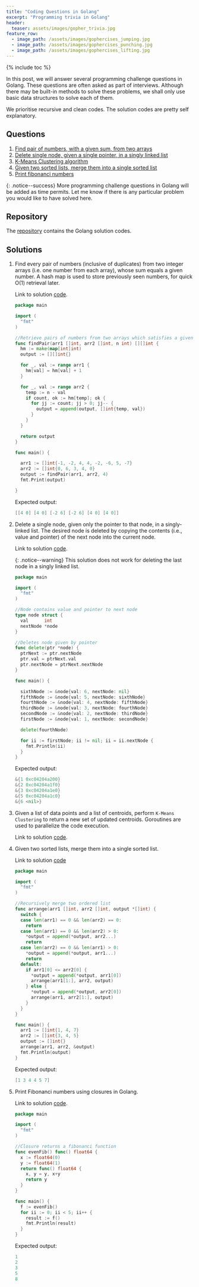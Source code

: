 ```yaml
---
title: "Coding Questions in Golang"
excerpt: "Programming trivia in Golang"
header:
  teaser: assets/images/gopher_trivia.jpg
feature_row:
  - image_path: /assets/images/gophercises_jumping.jpg
  - image_path: /assets/images/gophercises_punching.jpg
  - image_path: /assets/images/gophercises_lifting.jpg
---
```


{% include toc %}

In this post, we will answer several programming challenge questions in Golang. These questions are often asked as part of interviews. Although there may be built-in methods to solve these problems, we shall only use basic data structures to solve each of them.

We prioritise recursive and clean codes. The solution codes are pretty self explanatory.

## Questions

1. [Find pair of numbers, with a given sum, from two arrays](#findPair)
2. [Delete single node, given a single pointer, in a singly linked list](#deleteSinglyLinkedNode)
3. [K-Means Clustering algorithm](#kmeans)
4. [Given two sorted lists, merge them into a single sorted list](#mergeSortedList)
5. [Print fibonanci numbers](#fibonanci)

{: .notice--success}
More programming challenge questions in Golang will be added as time permits. Let me know if there is any particular problem you would like to have solved here.

## Repository
The [repository](https://github.com/Adaickalavan/Coding-Questions-in-Golang) contains the Golang solution codes.

## Solutions

1. <a name="findPair"></a> Find every pair of numbers (inclusive of duplicates) from two integer arrays (i.e. one number from each array), whose sum equals a given number. A hash map is used to store previously seen numbers, for quick O(1) retrieval later.

    Link to solution [code](https://github.com/Adaickalavan/Coding-Questions-in-Golang/tree/master/findPair).

    ```go
    package main

    import (
      "fmt"
    )

    //Retrieve pairs of numbers from two arrays which satisfies a given sum
    func findPair(arr1 []int, arr2 []int, n int) [][]int {
      hm := make(map[int]int)
      output := [][]int{}

      for _, val := range arr1 {
        hm[val] = hm[val] + 1
      }

      for _, val := range arr2 {
        temp := n - val
        if count, ok := hm[temp]; ok {
          for jj := count; jj > 0; jj-- {
            output = append(output, []int{temp, val})
          }
        }
      }

      return output
    }

    func main() {

      arr1 := []int{-1, -2, 4, 4, -2, -6, 5, -7}
      arr2 := []int{0, 6, 3, 4, 0}
      output := findPair(arr1, arr2, 4)
      fmt.Print(output)

    }

    ```

    Expected output:

    ```go
    [[4 0] [4 0] [-2 6] [-2 6] [4 0] [4 0]]
    ```

1. Delete a single node, given only the pointer to that node, in a singly-linked list. The desired node is deleted by copying the contents (i.e., value and pointer) of the next node into the current node.

    Link to solution [code](https://github.com/Adaickalavan/Coding-Questions-in-Golang/tree/master/deleteSinglyLinkedNode).

    {: .notice--warning}
    This solution does not work for deleting the last node in a singly linked list.

    ```go
    package main

    import (
      "fmt"
    )

    //Node contains value and pointer to next node
    type node struct {
      val      int
      nextNode *node
    }

    //Deletes node given by pointer
    func delete(ptr *node) {
      ptrNext := ptr.nextNode
      ptr.val = ptrNext.val
      ptr.nextNode = ptrNext.nextNode
    }

    func main() {

      sixthNode := &node{val: 6, nextNode: nil}
      fifthNode := &node{val: 5, nextNode: sixthNode}
      fourthNode := &node{val: 4, nextNode: fifthNode}
      thirdNode := &node{val: 3, nextNode: fourthNode}
      secondNode := &node{val: 2, nextNode: thirdNode}
      firstNode := &node{val: 1, nextNode: secondNode}

      delete(fourthNode)

      for ii := firstNode; ii != nil; ii = ii.nextNode {
        fmt.Println(ii)
      }
    }
    ```

    Expected output:

    ```go
    &{1 0xc04204a200}
    &{2 0xc04204a1f0}
    &{3 0xc04204a1e0}
    &{5 0xc04204a1c0}
    &{6 <nil>}
    ```

1. Given a list of data points and a list of centroids, perform `K-Means Clustering` to return a new set of updated centroids. Goroutines are used to parallelize the code execution.

    Link to solution [code](https://github.com/Adaickalavan/Coding-Questions-in-Golang/tree/master/kmeans).

1. Given two sorted lists, merge them into a single sorted list.

   Link to solution [code](https://github.com/Adaickalavan/Coding-Questions-in-Golang/tree/master/mergeSortedList)

    ```go
    package main

    import (
      "fmt"
    )

    //Recursively merge two ordered list
    func arrange(arr1 []int, arr2 []int, output *[]int) {
      switch {
      case len(arr1) == 0 && len(arr2) == 0:
        return
      case len(arr1) == 0 && len(arr2) > 0:
        *output = append(*output, arr2...)
        return
      case len(arr2) == 0 && len(arr1) > 0:
        *output = append(*output, arr1...)
        return
      default:
        if arr1[0] <= arr2[0] {
          *output = append(*output, arr1[0])
          arrange(arr1[1:], arr2, output)
        } else {
          *output = append(*output, arr2[0])
          arrange(arr1, arr2[1:], output)
        }
      }
    }

    func main() {
      arr1 := []int{1, 4, 7}
      arr2 := []int{3, 4, 5}
      output := []int{}
      arrange(arr1, arr2, &output)
      fmt.Println(output)
    }
    ```
    Expected output:
    ```go
    [1 3 4 4 5 7]
    ```

1. Print Fibonanci numbers using closures in Golang.

    Link to solution [code](https://github.com/Adaickalavan/Coding-Questions-in-Golang/tree/master/fibonanci).

    ```go
    package main

    import (
      "fmt"
    )

    //Closure returns a fibonanci function
    func evenFib() func() float64 {
      x := float64(0)
      y := float64(1)
      return func() float64 {
        x, y = y, x+y
        return y
      }
    }

    func main() {
      f := evenFib()
      for ii := 0; ii < 5; ii++ {
        result := f()
        fmt.Println(result)
      }
    }
    ```
    Expected output:
    ```go
    1
    2
    3
    5
    8
    ```